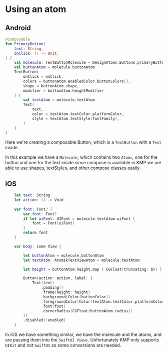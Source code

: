 # Using an atom

## Android

```kotlin
@Composable
fun PrimaryButton(
    text: String,
    onClick: () -> Unit,
) {
    val molecule: TextButtonMolecule = DesignAtoms.Buttons.primaryButtonMolecule
    val buttonAtom = molecule.buttonAtom
    TextButton(
        onClick = onClick,
        colors = buttonAtom.enabledColor.buttonColors(),
        shape = buttonAtom.shape,
        modifier = buttonAtom.heightModifier
    ) {
        val textAtom = molecule.textAtom
        Text(
            text,
            color = textAtom.textColor.platformColor,
            style = textAtom.textStyle(fontFamily),
        )
    }
}
```

Here we're creating a composable Button, which is a `TextButton` with a `Text` inside.

In this example we have a `Molecule`, which contains two `Atoms`, one for the button and one for the text inside
since compose is available in KMP we are able to use shapes, textStyles, and other compose classes easily.

## iOS

```swift
    let text: String
    let action: () -> Void
    
    var font: Font? {
        var font: Font?
        if let uiFont: UIFont = molecule.textAtom.uiFont {
            font = Font(uiFont)
        }
        return font
    }

    var body: some View {

        let buttonAtom = molecule.buttonAtom
        let textAtom: AtomikTextViewAtom = molecule.textAtom

        let height = buttonAtom.height.map { CGFloat(truncating: $0) }

        Button(action: action, label: {
            Text(text)
                .padding()
                .frame(height: height)
                .background(Color(buttonColor))
                .foregroundColor(Color(textAtom.textColor.platformColor))
                .font(font)
                .cornerRadius(CGFloat(buttonAtom.radius))
        })
        .disabled(!enabled)
    }
```

In iOS we have something similar, we have the molecule and the atoms, and are passing them into the `SwiftUI Views`. Unfortunately KMP only supports `UIKit` and not `SwiftUI` so some conversions are needed.